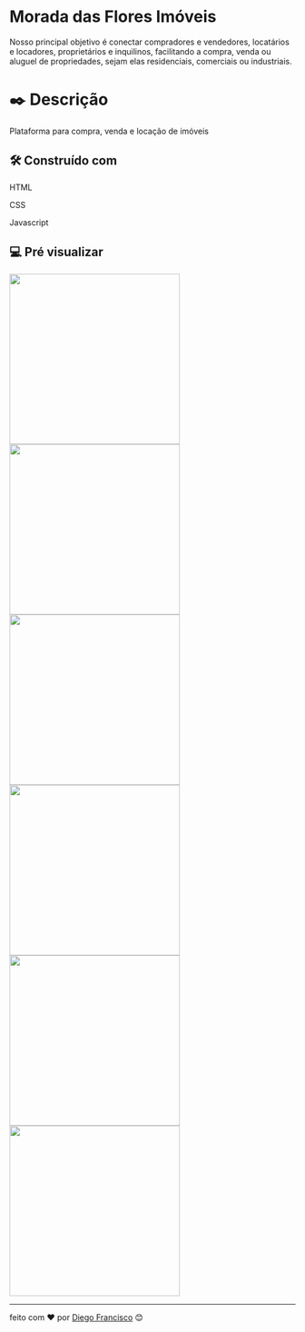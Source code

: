 # Morada das Flores Imóveis
Nosso principal objetivo é conectar compradores e vendedores, locatários e locadores, proprietários e inquilinos, facilitando a compra, venda ou aluguel de propriedades, sejam elas residenciais, comerciais ou industriais.

# ✒️ Descrição

Plataforma para compra, venda e locação de imóveis

## 🛠️ Construído com
HTML 

CSS
 
Javascript

## 💻 Pré visualizar
 <img src="../MoradadasFlores/assets/1.jpg" width="300" />
 <img src="../MoradadasFlores/assets/2.jpg" width="300" />
 <img src="../MoradadasFlores/assets/3.jpg" width="300" />
 <img src="../MoradadasFlores/assets/4.jpg" width="300" />
 <img src="../MoradadasFlores/assets/5.jpg" width="300" />
 <img src="../MoradadasFlores/assets/6.jpg" width="300" />
 

---
feito com ❤️ por [Diego Francisco](https://gist.github.com/diego4w) 😊
